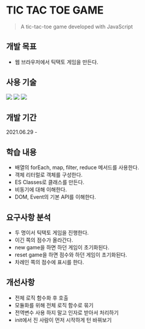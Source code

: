# TIC TAC TOE GAME
> A tic-tac-toe game developed with JavaScript



## 개발 목표

* 웹 브라우저에서 틱택토 게임을 만든다.





## 사용 기술

<img src="https://img.shields.io/badge/-HTML-%23E34F26?style=flat-square&logo=HTML5&logoColor=white"/> <img src="https://img.shields.io/badge/-CSS-%231572B6?style=flat-square&logo=css3&logoColor=white"/> <img src="https://img.shields.io/badge/-javascript-%23F7DF1E?style=flat-square&logo=javascript&logoColor=black"/>





## 개발 기간

2021.06.29 - 





## 학습 내용

* 배열의 forEach, map, filter, reduce 메서드를 사용한다.
* 객체 리터럴로 객체를 구성한다.
* ES Classes로 클래스를 만든다.
* 비동기에 대해 이해한다.
* DOM, Event의 기본 API를 이해한다.





## 요구사항 분석

* 두 명이서 틱택토 게임을 진행한다.
* 이긴 쪽의 점수가 올라간다.
* new game을 하면 하던 게임이 초기화된다.
* reset game을 하면 점수와 하던 게임이 초기화된다.
* 차례인 쪽의 점수에 표시를 한다.



## 개선사항

* 전체 로직 함수화 후 호출
* 모듈화를 위해 전체 로직 함수로 묶기
* 전역변수 사용 하지 말고 인자로 받아서 처리하기
* init에서 진 사람이 먼저 시작하게 턴 바꿔보기

